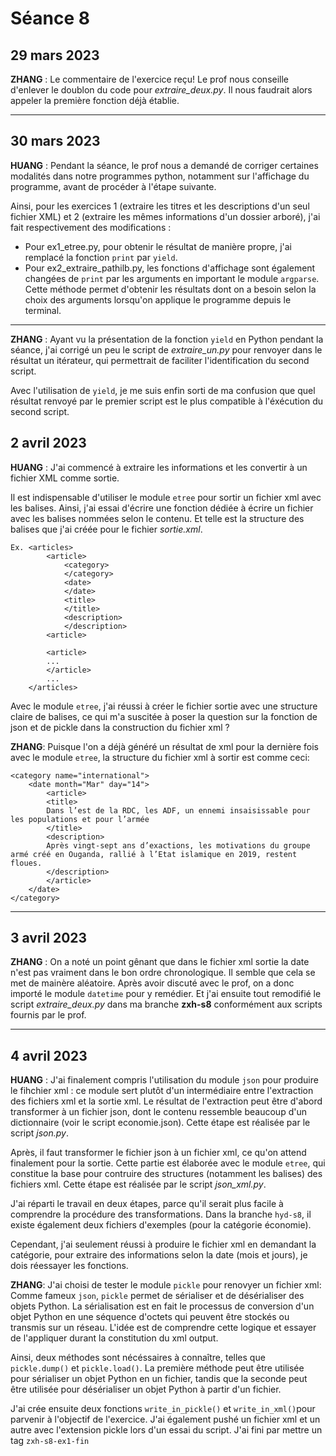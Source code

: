 # Séance 8

## 29 mars 2023
**ZHANG** : Le commentaire de l'exercice reçu! Le prof nous conseille d'enlever le doublon du code pour *extraire_deux.py*. Il nous faudrait alors appeler la première fonction déjà établie.
***
## 30 mars 2023

**HUANG** : Pendant la séance, le prof nous a demandé de corriger certaines modalités dans notre programmes python, notamment sur l'affichage du programme, avant de procéder à l'étape suivante.

Ainsi, pour les exercices 1 (extraire les titres et les descriptions d'un seul fichier XML) et 2 (extraire les mêmes informations d'un dossier arboré), j'ai fait respectivement des modifications :

- Pour ex1_etree.py, pour obtenir le résultat de manière propre, j'ai remplacé la fonction `print` par `yield`.
- Pour ex2_extraire_pathilb.py, les fonctions d'affichage sont également changées de `print` par les arguments en important le module `argparse`. Cette méthode permet d'obtenir les résultats dont on a besoin selon la choix des arguments lorsqu'on applique le programme depuis le terminal.

***
**ZHANG** : Ayant vu la présentation de la fonction `yield` en Python pendant la séance, j'ai corrigé un peu le script de *extraire_un.py* pour renvoyer dans le résultat un itérateur, qui permettrait de faciliter l'identification du second script.

Avec l'utilisation de `yield`, je me suis enfin sorti de ma confusion que quel résultat renvoyé par le premier script est le plus compatible à l'éxécution du second script.


## 2 avril 2023

**HUANG** : J'ai commencé à extraire les informations et les convertir à un fichier XML comme sortie. 

Il est indispensable d'utiliser le module `etree` pour sortir un fichier xml avec les balises. Ainsi, j'ai essai d'écrire une fonction dédiée à écrire un fichier avec les balises nommées selon le contenu. Et telle est la structure des balises que j'ai créée pour le fichier *sortie.xml*.
    
    Ex. <articles>
            <article>
                <category>
                </category>
                <date>
                </date>
                <title>
                </title>
                <description>
                </description>
            <article>

            <article>
            ...
            </article>
            ...
        </articles>

Avec le module `etree`, j'ai réussi à créer le fichier sortie avec une structure claire de balises, ce qui m'a suscitée à poser la question sur la fonction de json et de pickle dans la construction du fichier xml ?

**ZHANG**: Puisque l'on a déjà généré un résultat de xml pour la dernière fois avec le module `etree`, la structure du fichier xml à sortir est comme ceci:
```
<category name="international">
    <date month="Mar" day="14">
        <article>
        <title>
        Dans l’est de la RDC, les ADF, un ennemi insaisissable pour les populations et pour l’armée
        </title>
        <description>
        Après vingt-sept ans d’exactions, les motivations du groupe armé créé en Ouganda, rallié à l’Etat islamique en 2019, restent floues.
        </description>
        </article> 
    </date>
</category>
```
***

## 3 avril 2023
**ZHANG** : On a noté un point gênant que dans le fichier xml sortie la date n'est pas vraiment dans le bon ordre chronologique. Il semble que cela se met de mainère aléatoire. Après avoir discuté avec le prof, on a donc importé le module `datetime` pour y remédier. Et j'ai ensuite tout remodifié le script *extraire_deux.py* dans ma branche **zxh-s8** conformément aux scripts fournis par le prof. 
***
## 4 avril 2023

**HUANG** : J'ai finalement compris l'utilisation du module `json` pour produire le fihchier xml : ce module sert plutôt d'un intermédiaire entre l'extraction des fichiers xml et la sortie xml. Le résultat de l'extraction peut être d'abord transformer à un fichier json, dont le contenu ressemble beaucoup d'un dictionnaire (voir le script economie.json). Cette étape est réalisée par le script *json.py*.

Après, il faut transformer le fichier json à un fichier xml, ce qu'on attend finalement pour la sortie. Cette partie est élaborée avec le module `etree`, qui constitue la base pour contruire des structures (notamment les balises) des fichiers xml. Cette étape est réalisée par le script *json_xml.py*.

J'ai réparti le travail en deux étapes, parce qu'il serait plus facile à comprendre la procédure des transformations. Dans la branche `hyd-s8`, il existe également deux fichiers d'exemples (pour la catégorie économie).

Cependant, j'ai seulement réussi à produire le fichier xml en demandant la catégorie, pour extraire des informations selon la date (mois et jours), je dois réessayer les fonctions.

**ZHANG**: J'ai choisi de tester le module `pickle` pour renovyer un fichier xml: Comme fameux `json`, `pickle` permet de sérialiser et de désérialiser des objets Python. La sérialisation est en fait le processus de conversion d'un objet Python en une séquence d'octets qui peuvent être stockés ou transmis sur un réseau. L'idée est de comprendre cette logique et essayer de l'appliquer durant la constitution du xml output. 

Ainsi, deux méthodes sont nécéssaires à connaître, telles que `pickle.dump()` et `pickle.load()`. La première méthode peut être utilisée pour sérialiser un objet Python en un fichier, tandis que la seconde peut être utilisée pour désérialiser un objet Python à partir d'un fichier.

J'ai crée ensuite deux fonctions `write_in_pickle()` et `write_in_xml()`pour parvenir à l'objectif de l'exercice. J'ai également pushé un fichier xml et un autre avec l'extension pickle lors d'un essai du script. J'ai fini par mettre un tag `zxh-s8-ex1-fin`